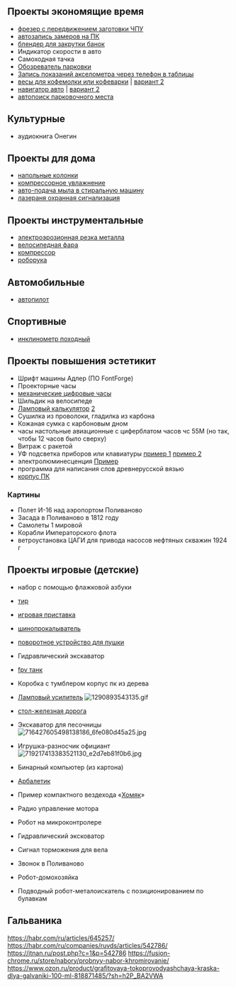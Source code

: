 ## Проекты экономящие время

- [фрезер с передвижением заготовки ЧПУ](https://hackaday.com/2023/05/15/this-12-cnc-rotary-axis-will-make-your-head-spin/)
- [автозапись замеров на ПК](https://github.com/liba2k/VINCA_reader)
- [блендер для закрутки банок](https://www.dezeen.com/2022/11/07/re-mix-open-source-blender-open-funk/)
- Индикатор скорости в авто
- Самоходная тачка
- [Обозреватель парковки](https://habr.com/ru/post/685108/)
- [Запись показаний акселометра через телефон в таблицы](https://www.hackster.io/mjrobot/sensor-datalogger-50e44d)
- [весы для кофемолки или кофеварки](https://www.hackster.io/news/esp32-coffee-grinder-upgrade-c7b005334210) | [вариант 2](https://hackaday.com/2022/03/08/extreme-espresso-part-2-an-inductive-water-level-sensor/)
- [навигатор авто](https://hackaday.com/2022/10/30/garmin-hud-got-discontinued-but-not-trashed/) | [вариант 2](https://hackaday.com/2022/07/27/probing-can-bus-for-ev-battery-info/)
- [автопоиск парковочного места](https://habr.com/ru/post/685108/)

## Культурные
- аудиокнига Онегин

## Проекты для дома
- [напольные колонки](https://habr.com/ru/articles/684814/)
- [компрессорное увлажнение](https://habr.com/ru/post/706460/ )
- [авто-подача мыла в стиральную машину](https://hackaday.com/2023/11/24/diy-smart-washing-machine-redeisgn/ )
- [лазераня охранная сигнализация](https://www.hackster.io/munir03125344286/laser-security-alarm-7979c7) 

## Проекты инструментальные 
- [электроэрозионная резка металла](https://habr.com/ru/post/688894/)
- [велосипедная фара](https://habr.com/ru/post/700314/)
- [компрессор](https://hackaday.com/2024/04/11/small-quiet-air-compressor-puts-3d-printed-parts-to-best-use/)
- [роборука](https://github.com/AlexanderKoch-Koch/low_cost_robot)

## Автомобильные
- [автопилот](https://github.com/commaai/openpilot)

## Спортивные
- [инклинометр походный](https://www.hackster.io/news/shoe-mounted-inclinometer-8edcfdee768e) 
  
## Проекты повышения эстетикит  
- Шрифт машины Адлер (ПО FontForge)
- Проекторные часы
- [механические цифровые часы](https://hackaday.com/2022/10/09/flip-segment-digital-clock-is-a-miniature-mechanical-marvel/)
- Шильдик на велосипеде
- [Ламповый калькулятор](https://hackaday.com/2022/04/14/2022-sci-fi-contest-nixie-calculator-is-resplendent-in-walnut-enclosure/) [2](https://hackaday.com/2024/06/04/vfd-tube-calculator-shows-off-wide-array-of-skills/)
- Сушилка из проволоки, гладилка из карбона
- Кожаная сумка с карбоновым дном
- часы настольные авиационные с циферблатом часов чс 55М (но так, чтобы 12 часов было сверху)
- Витраж с ракетой
- УФ подсветка приборов или клавиатуры [пример 1](https://www.drive2.ru/b/489844250997948875/) [пример 2](https://www.youtube.com/watch?v=NGekO9N2OJY) 
- электролюминесценция [Пример](https://habr.com/ru/company/ruvds/blog/593443/)
- программа для написания слов древнерусской вязью
- [корпус ПК](https://www.reddit.com/r/hermanmiller/comments/q9ib65/embody_chair_was_my_last_edition_to_my_gamingwork/)

### Картины
- Полет И-16 над аэропортом Поливаново
- Засада в Поливаново в 1812 году
- Самолеты 1 мировой
- Корабли Императорского флота
- ветроустановка ЦАГИ для привода насосов нефтяных скважин 1924 г

## Проекты игровые (детские)
- набор с помощью флажковой азбуки
- [тир](https://www.hackster.io/alexaldridge/automatic-reset-shooting-target-for-arduino-uno-f29bf0)
- [игровая приставка](https://hackaday.com/2023/01/22/minimalist-homebrew-hardware-recreates-arcade-classics/)
- [шинопрокалыватель](https://hackaday.com/2023/11/17/that-time-nasa-built-a-tiny-tank-to-pop-shuttle-tires/)
- [поворотное устройство для пушки](https://learn.sparkfun.com/tutorials/basic-servo-control-for-beginners/all)
- Гидравлический экскаватор
- [fpv танк](https://www.hackster.io/news/build-your-own-fpv-tank-the-size-of-a-toddler-s-fist-3041e990cea9) 
- Коробка с тумблером
корпус пк из дерева
- [Ламповый усилитель](https://hackaday.com/2022/10/27/a-homemade-tube-amplifier-featuring-homemade-tubes/)
![1290893543135.gif](../_resources/1290893543135.gif)
- [стол-железная дорога](https://hackaday.com/2022/04/11/this-end-table-conceals-a-close-encounter/)

- Экскаватор для песочницы
![716427605498138186_6fe080d45a25.jpg](../_resources/716427605498138186_6fe080d45a25.jpg)

- Игрушка-разносчик официант
![719217413383521130_e2d7eb81f0b6.jpg](../_resources/719217413383521130_e2d7eb81f0b6.jpg)

- Бинарный компьютер (из картона)

- [Арбалетик](https://hackaday.com/2022/11/17/tiny-palm-sized-crossbow-build-is-cute-and-dangerous/)

- Пример компактного вездехода «[Хомяк](https://engineer.d3.ru/kompaktnyi-mini-vezdekhod-khomiak-2001551/?sorting=rating)»
  
- Радио управление мотора
- Робот на микроконтролере
- Гидравлический эксковатор
- Сигнал торможения для вела
- Звонок в Поливаново
- Робот-домохозяйка
- Подводный робот-металоискатель с позиционированием по булавкам

## Гальваника
https://habr.com/ru/articles/645257/
https://habr.com/ru/companies/ruvds/articles/542786/
https://itnan.ru/post.php?c=1&p=542786
https://fusion-chrome.ru/store/nabory/probnyy-nabor-khromirovanie/
https://www.ozon.ru/product/grafitovaya-tokoprovodyashchaya-kraska-dlya-galvaniki-100-ml-818871485/?sh=h2P_BA2VWA